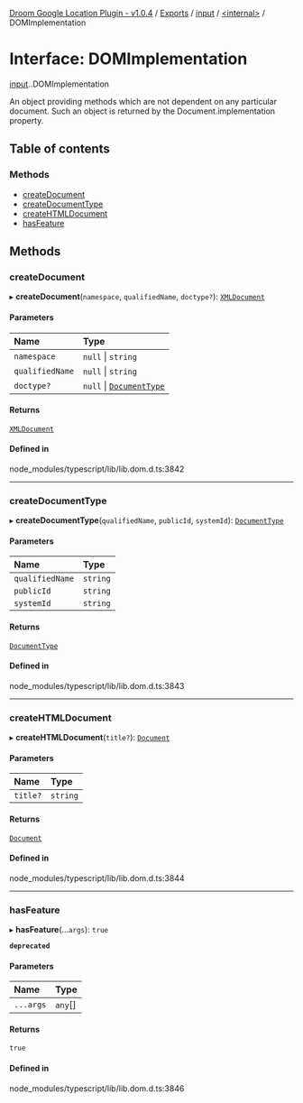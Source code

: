 [Droom Google Location Plugin - v1.0.4](../README.md) / [Exports](../modules.md) / [input](../modules/input.md) / [<internal\>](../modules/input._internal_.md) / DOMImplementation

# Interface: DOMImplementation

[input](../modules/input.md).[<internal>](../modules/input._internal_.md).DOMImplementation

An object providing methods which are not dependent on any particular document. Such an object is returned by the Document.implementation property.

## Table of contents

### Methods

- [createDocument](input._internal_.DOMImplementation.md#createdocument)
- [createDocumentType](input._internal_.DOMImplementation.md#createdocumenttype)
- [createHTMLDocument](input._internal_.DOMImplementation.md#createhtmldocument)
- [hasFeature](input._internal_.DOMImplementation.md#hasfeature)

## Methods

### createDocument

▸ **createDocument**(`namespace`, `qualifiedName`, `doctype?`): [`XMLDocument`](../modules/input._internal_.md#xmldocument)

#### Parameters

| Name | Type |
| :------ | :------ |
| `namespace` | ``null`` \| `string` |
| `qualifiedName` | ``null`` \| `string` |
| `doctype?` | ``null`` \| [`DocumentType`](../modules/input._internal_.md#documenttype) |

#### Returns

[`XMLDocument`](../modules/input._internal_.md#xmldocument)

#### Defined in

node_modules/typescript/lib/lib.dom.d.ts:3842

___

### createDocumentType

▸ **createDocumentType**(`qualifiedName`, `publicId`, `systemId`): [`DocumentType`](../modules/input._internal_.md#documenttype)

#### Parameters

| Name | Type |
| :------ | :------ |
| `qualifiedName` | `string` |
| `publicId` | `string` |
| `systemId` | `string` |

#### Returns

[`DocumentType`](../modules/input._internal_.md#documenttype)

#### Defined in

node_modules/typescript/lib/lib.dom.d.ts:3843

___

### createHTMLDocument

▸ **createHTMLDocument**(`title?`): [`Document`](../modules/input._internal_.md#document)

#### Parameters

| Name | Type |
| :------ | :------ |
| `title?` | `string` |

#### Returns

[`Document`](../modules/input._internal_.md#document)

#### Defined in

node_modules/typescript/lib/lib.dom.d.ts:3844

___

### hasFeature

▸ **hasFeature**(...`args`): ``true``

**`deprecated`**

#### Parameters

| Name | Type |
| :------ | :------ |
| `...args` | `any`[] |

#### Returns

``true``

#### Defined in

node_modules/typescript/lib/lib.dom.d.ts:3846
